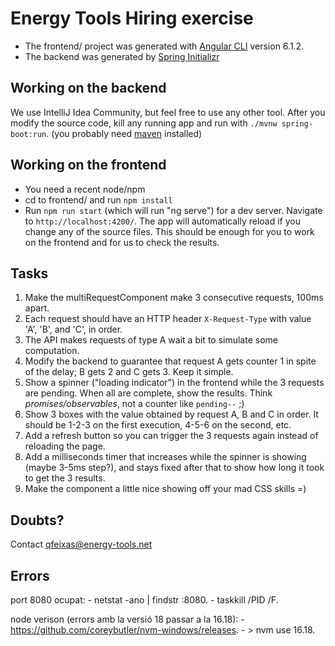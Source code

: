# Energy Tools Hiring exercise

* The frontend/ project was generated with [Angular CLI](https://github.com/angular/angular-cli) version 6.1.2.
* The backend was generated by [Spring Initializr](https://start.spring.io/)

## Working on the backend

We use IntelliJ Idea Community, but feel free to use any other tool. After you modify the source code, kill any running app and run with
`./mvnw spring-boot:run`. (you probably need [maven](https://maven.apache.org/what-is-maven.html) installed)

## Working on the frontend

* You need a recent node/npm
* cd to frontend/ and run `npm install`
* Run `npm run start` (which will run "ng serve") for a dev server. Navigate to `http://localhost:4200/`. The app will automatically reload if you change any of the source files. This should be enough for you to work on the frontend and for us to check the results.

## Tasks

1. Make the multiRequestComponent make 3 consecutive requests, 100ms apart.
2. Each request should have an HTTP header `X-Request-Type` with value 'A', 'B', and 'C', in order.
3. The API makes requests of type A wait a bit to simulate some computation.
4. Modify the backend to guarantee that request A gets counter 1 in spite of the delay; B gets 2 and C gets 3. Keep it simple.
5. Show a spinner ("loading indicator") in the frontend while the 3 requests are pending. When all are complete, show the results.
Think _promises/observables_, not a counter like `pending--` ;)
6. Show 3 boxes with the value obtained by request A, B and C in order.
It should be 1-2-3 on the first execution, 4-5-6 on the second, etc.
7. Add a refresh button so you can trigger the 3 requests again instead of reloading the page.
8. Add a milliseconds timer that increases while the spinner is showing (maybe 3-5ms step?),
and stays fixed after that to show how long it took to get the 3 results.
9. Make the component a little nice showing off your mad CSS skills =)

## Doubts?

Contact qfeixas@energy-tools.net

## Errors

port 8080 ocupat:
    - netstat -ano | findstr :8080.
    - taskkill /PID <PID> /F.

node verison (errors amb la versió 18 passar a la 16.18):
    - https://github.com/coreybutler/nvm-windows/releases.
    - > nvm use 16.18.
